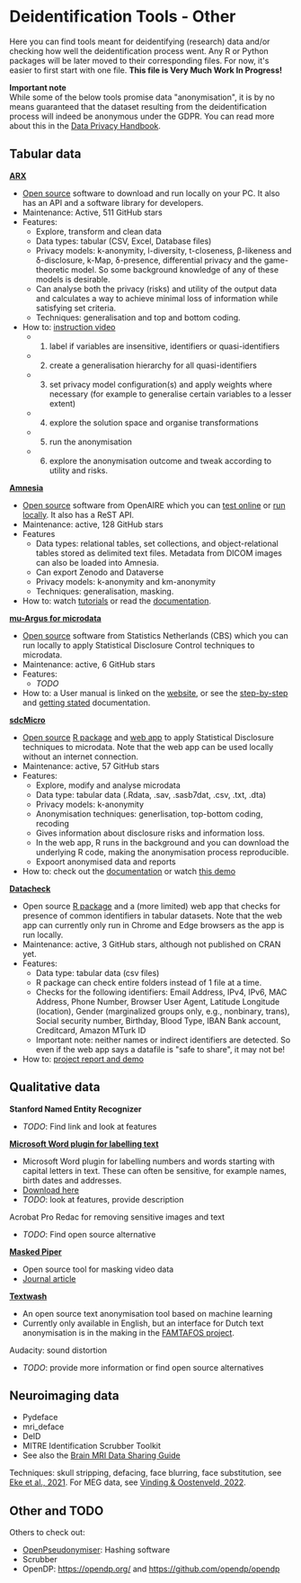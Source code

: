 # Deidentification Tools - Other

Here you can find tools meant for deidentifying (research) data and/or checking how well the deidentification process went. 
Any R or Python packages will be later moved to their corresponding files. 
For now, it's easier to first start with one file. 
**This file is Very Much Work In Progress!**

**Important note**  
While some of the below tools promise data "anonymisation", it is by no means guaranteed that the dataset resulting from the deidentification process will indeed be anonymous under the GDPR. You can read more about this in the [Data Privacy Handbook](https://utrechtuniversity.github.io/dataprivacyhandbook/personal-data-assess.html).

## Tabular data

**[ARX](https://arx.deidentifier.org/anonymization-tool/)**
- [Open source](https://github.com/arx-deidentifier/arx) software to download and run locally on your PC. It also has an API and a software library for developers.
- Maintenance: Active, 511 GitHub stars
- Features:
  - Explore, transform and clean data
  - Data types: tabular (CSV, Excel, Database files)
  - Privacy models: k-anonymity, l-diversity, t-closeness, β-likeness and δ-disclosure, k-Map, δ-presence, differential privacy and the game-theoretic model. So some background knowledge of any of these models is desirable. 
  - Can analyse both the privacy (risks) and utility of the output data and calculates a way to achieve minimal loss of information while satisfying set criteria. 
  - Techniques: generalisation and top and bottom coding.
- How to: [instruction video](https://www.youtube.com/watch?v=N8I-sxmMfqQ)
  - 1. label if variables are insensitive, identifiers or quasi-identifiers
  - 2. create a generalisation hierarchy for all quasi-identifiers
  - 3. set privacy model configuration(s) and apply weights where necessary (for example to generalise certain variables to a lesser extent)
  - 4. explore the solution space and organise transformations
  - 5. run the anonymisation
  - 6. explore the anonymisation outcome and tweak according to utility and risks.

**[Amnesia](https://amnesia.openaire.eu/)**
- [Open source](https://github.com/dTsitsigkos/Amnesia) software from OpenAIRE which you can [test online](https://amnesia.openaire.eu/amnesia/) or [run locally](https://amnesia.openaire.eu/download.html#). It also has a ReST API.
- Maintenance: active, 128 GitHub stars
- Features
  - Data types: relational tables, set collections, and object-relational tables stored as delimited text files. Metadata from DICOM images can also be loaded into Amnesia.
  - Can export Zenodo and Dataverse 
  - Privacy models: k-anonymity and km-anonymity
  - Techniques: generalisation, masking.
- How to: watch [tutorials](https://amnesia.openaire.eu/tutorials.html) or read the [documentation](https://amnesia.openaire.eu/about-documentation.html#).

**[mu-Argus for microdata](https://research.cbs.nl/casc/mu.htm)**
- [Open source](https://github.com/sdcTools/muargus) software from Statistics Netherlands (CBS) which you can run locally to apply Statistical Disclosure Control techniques to microdata.
- Maintenance: active, 6 GitHub stars
- Features:
  - *TODO*
- How to: a User manual is linked on the [website](https://research.cbs.nl/casc/mu.htm), or see the [step-by-step](https://github.com/sdcTools/manuals/blob/master/mu-argus/Step-by-step%20test%20procedure%20%20MuArgus.pdf) and [getting stated](https://github.com/sdcTools/manuals/blob/master/mu-argus/Getting%20started%20with%20Mu%20Argus.pdf) documentation.

**[sdcMicro](https://shiny.rstudio.com/gallery/sdcapp-microdata.html)**
- [Open source](https://github.com/sdcTools/sdcMicro) [R package](https://cran.r-project.org/web/packages/sdcMicro/index.html) and [web app](https://shiny.rstudio.com/gallery/sdcapp-microdata.html) to apply Statistical Disclosure techniques to microdata. Note that the web app can be used locally without an internet connection.
- Maintenance: active, 57 GitHub stars
- Features:
   - Explore, modify and analyse microdata
   - Data type: tabular data (.Rdata, .sav, .sasb7dat, .csv, .txt, .dta)
   - Privacy models: k-anonymity
   - Anonymisation techniques: generlisation, top-bottom coding, recoding
   - Gives information about disclosure risks and information loss.
   - In the web app, R runs in the background and you can download the underlying R code, making the anonymisation process reproducible.
   - Expoort anonymised data and reports
- How to: check out the [documentation](https://sdctools.github.io/sdcMicro/articles/sdcMicro.html) or watch [this demo](https://youtu.be/JeJ6OOxXZwo?t=5602)

**[Datacheck](https://libscie.github.io/datacheck-website/)**
- Open source [R package](https://libscie.github.io/datacheck/index.html) and a (more limited) web app that checks for presence of common identifiers in tabular datasets. Note that the web app can currently only run in Chrome and Edge browsers as the app is run locally.
- Maintenance: active, 3 GitHub stars, although not published on CRAN yet.
- Features:
  - Data type: tabular data (csv files)
  - R package can check entire folders instead of 1 file at a time.
  - Checks for the following identifiers: Email Address, IPv4, IPv6, MAC Address, Phone Number, Browser User Agent, Latitude Longitude (location), Gender (marginalized groups only, e.g., nonbinary, trans), Social security number, Birthday, Blood Type, IBAN Bank account, Creditcard, Amazon MTurk ID
  - Important note: neither names or indirect identifiers are detected. So even if the web app says a datafile is "safe to share", it may not be! 
- How to: [project report and demo](https://www.youtube.com/watch?v=i5Pa3Sx3n14)


## Qualitative data
**Stanford Named Entity Recognizer**
- *TODO*: Find link and look at features

**[Microsoft Word plugin for labelling text](https://bitbucket.org/ukda/ukds.tools.textanonhelper/wiki/Home)**
- Microsoft Word plugin for labelling numbers and words starting with capital letters in text. These can often be sensitive, for example names, birth dates and addresses.
- [Download here](http://data-archive.ac.uk/media/504356/md5_94fc0c2a25f3a75396059826a23b8224_textanonymisationhelpertool_01_00.zip)
- *TODO*: look at features, provide description 

Acrobat Pro Redac for removing sensitive images and text
- *TODO*: Find open source alternative

**[Masked Piper](https://github.com/WimPouw/TowardsMultimodalOpenScience)**
- Open source tool for masking video data
- [Journal article](https://doi.org/10.1016/j.softx.2022.101236)

**[Textwash](https://github.com/maximilianmozes/textwash)**
- An open source text anonymisation tool based on machine learning
- Currently only available in English, but an interface for Dutch text anonymisation is in the making in the [FAMTAFOS project](https://www.nwo.nl/en/projects/203001143).

Audacity: sound distortion
- *TODO*: provide more information or find open source alternatives

## Neuroimaging data
- Pydeface
- mri_deface
- DeID
- MITRE Identification Scrubber Toolkit
- See also the [Brain MRI Data Sharing Guide](https://doi.org/10.5281/zenodo.3822289)

Techniques: skull stripping, defacing, face blurring, face substitution, see [Eke et al., 2021](https://doi.org/10.1016/j.ynirp.2021.100053). For MEG data, see [Vinding & Oostenveld, 2022](https://doi.org/10.1016/j.neuroimage.2022.119165).

## Other and TODO
Others to check out:
- [OpenPseudonymiser](https://www.openpseudonymiser.org/Default.aspx): Hashing software
- Scrubber
- OpenDP: https://opendp.org/ and https://github.com/opendp/opendp 

